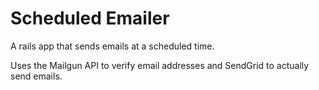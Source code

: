 # Scheduled Emailer

A rails app that sends emails at a scheduled time.

Uses the Mailgun API to verify email addresses and SendGrid to actually send emails.

